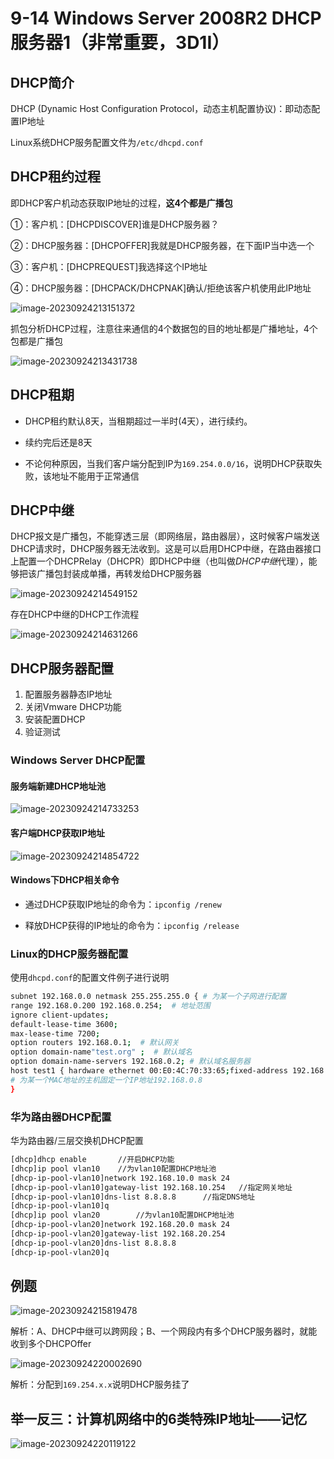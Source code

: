 # 9-14 Windows Server 2008R2 DHCP服务器1（非常重要，3D1I）

## DHCP简介

DHCP (Dynamic Host Configuration Protocol，动态主机配置协议)：即动态配置IP地址

Linux系统DHCP服务配置文件为`/etc/dhcpd.conf`

## DHCP租约过程

即DHCP客户机动态获取IP地址的过程，**这4个都是广播包**

①：客户机：[DHCPDISCOVER]谁是DHCP服务器？

②：DHCP服务器：[DHCPOFFER]我就是DHCP服务器，在下面IP当中选一个

③：客户机：[DHCPREQUEST]我选择这个IP地址

④：DHCP服务器：[DHCPACK/DHCPNAK]确认/拒绝该客户机使用此IP地址

![image-20230924213151372](https://img.yatjay.top/md/image-20230924213151372.png)

抓包分析DHCP过程，注意往来通信的4个数据包的目的地址都是广播地址，4个包都是广播包

![image-20230924213431738](https://img.yatjay.top/md/image-20230924213431738.png)

## DHCP租期

- DHCP租约默认8天，当租期超过一半时(4天），进行续约。

- 续约完后还是8天

- 不论何种原因，当我们客户端分配到IP为`169.254.0.0/16`，说明DHCP获取失败，该地址不能用于正常通信

## DHCP中继

DHCP报文是广播包，不能穿透三层（即网络层，路由器层），这时候客户端发送DHCP请求时，DHCP服务器无法收到。这是可以启用DHCP中继，在路由器接口上配置一个DHCPRelay（DHCPR）即DHCP中继（也叫做*DHCP中继*代理），能够把该广播包封装成单播，再转发给DHCP服务器

![image-20230924214549152](https://img.yatjay.top/md/image-20230924214549152.png)

存在DHCP中继的DHCP工作流程

![image-20230924214631266](https://img.yatjay.top/md/image-20230924214631266.png)

## DHCP服务器配置

1. 配置服务器静态IP地址
2. 关闭Vmware DHCP功能
3. 安装配置DHCP
4. 验证测试

### Windows Server DHCP配置

#### 服务端新建DHCP地址池

![image-20230924214733253](https://img.yatjay.top/md/image-20230924214733253.png)

#### 客户端DHCP获取IP地址

![image-20230924214854722](https://img.yatjay.top/md/image-20230924214854722.png)

#### Windows下DHCP相关命令

- 通过DHCP获取IP地址的命令为：`ipconfig /renew`

- 释放DHCP获得的IP地址的命令为：`ipconfig /release`

### Linux的DHCP服务器配置

使用`dhcpd.conf`的配置文件例子进行说明

```bash
subnet 192.168.0.0 netmask 255.255.255.0 { # 为某一个子网进行配置
range 192.168.0.200 192.168.0.254;  # 地址范围
ignore client-updates;  
default-lease-time 3600;
max-lease-time 7200;
option routers 192.168.0.1;  # 默认网关
option domain-name"test.org" ;  # 默认域名
option domain-name-servers 192.168.0.2; # 默认域名服务器
host test1 { hardware ethernet 00:E0:4C:70:33:65;fixed-address 192.168.0.8;} 
# 为某一个MAC地址的主机固定一个IP地址192.168.0.8
}
```

### 华为路由器DHCP配置

华为路由器/三层交换机DHCP配置

```bash
[dhcp]dhcp enable       //开启DHCP功能
[dhcp]ip pool vlan10    //为vlan10配置DHCP地址池
[dhcp-ip-pool-vlan10]network 192.168.10.0 mask 24
[dhcp-ip-pool-vlan10]gateway-list 192.168.10.254   //指定网关地址
[dhcp-ip-pool-vlan10]dns-list 8.8.8.8      //指定DNS地址
[dhcp-ip-pool-vlan10]q
[dhcp]ip pool vlan20        //为vlan10配置DHCP地址池
[dhcp-ip-pool-vlan20]network 192.168.20.0 mask 24
[dhcp-ip-pool-vlan20]gateway-list 192.168.20.254
[dhcp-ip-pool-vlan20]dns-list 8.8.8.8
[dhcp-ip-pool-vlan20]q
```

## 例题

![image-20230924215819478](https://img.yatjay.top/md/image-20230924215819478.png)

解析：A、DHCP中继可以跨网段；B、一个网段内有多个DHCP服务器时，就能收到多个DHCPOffer

![image-20230924220002690](https://img.yatjay.top/md/image-20230924220002690.png)

解析：分配到`169.254.x.x`说明DHCP服务挂了

## 举一反三：计算机网络中的6类特殊IP地址——记忆

![image-20230924220119122](https://img.yatjay.top/md/image-20230924220119122.png)
